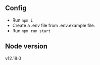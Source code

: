 ## Config
- Run ```npm i```
- Create a .env file from .env.example file.
- Run ```npm run start```

## Node version
v12.18.0